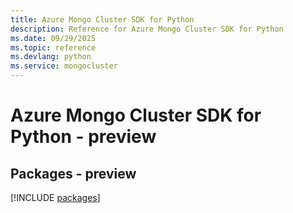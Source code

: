 ```yaml
---
title: Azure Mongo Cluster SDK for Python
description: Reference for Azure Mongo Cluster SDK for Python
ms.date: 09/29/2025
ms.topic: reference
ms.devlang: python
ms.service: mongocluster
---
```

# Azure Mongo Cluster SDK for Python - preview
## Packages - preview
[!INCLUDE [packages](mongo-cluster-index.md)]